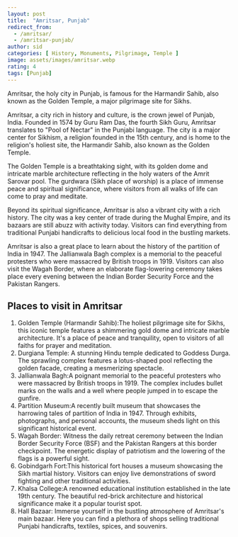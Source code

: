 ```yaml
---
layout: post
title:  "Amritsar, Punjab"
redirect_from:
  - /amritsar/
  - /amritsar-punjab/
author: sid
categories: [ History, Monuments, Pilgrimage, Temple ]
image: assets/images/amritsar.webp
rating: 4
tags: [Punjab]
---
```


Amritsar, the holy city in Punjab, is famous for the Harmandir Sahib, also known as the Golden Temple, a major pilgrimage site for Sikhs.

Amritsar, a city rich in history and culture, is the crown jewel of Punjab, India. Founded in 1574 by Guru Ram Das, the fourth Sikh Guru, Amritsar translates to  "Pool of Nectar"  in the Punjabi language.  The city is a major center for Sikhism, a religion founded in the 15th century, and is home to the religion's holiest site, the Harmandir Sahib, also known as the Golden Temple.

The Golden Temple is a breathtaking sight, with its golden dome and intricate marble architecture reflecting in the holy waters of the Amrit Sarovar pool.  The gurdwara (Sikh place of worship) is a place of immense peace and spiritual significance, where visitors from all walks of life can come to pray and meditate.

Beyond its spiritual significance, Amritsar is also a vibrant city with a rich history.  The city was a key center of trade during the Mughal Empire, and its bazaars are still abuzz with activity today.  Visitors can find everything from traditional Punjabi handicrafts to delicious local food in the bustling markets.

Amritsar is also a great place to learn about the history of the partition of India in 1947.  The Jallianwala Bagh complex is a memorial to the peaceful protesters who were massacred by British troops in 1919.  Visitors can also visit the Wagah Border, where an elaborate flag-lowering ceremony takes place every evening between the Indian Border Security Force and the Pakistan Rangers.

<h2>Places to visit in Amritsar</h2>

1. Golden Temple (Harmandir Sahib):The holiest pilgrimage site for Sikhs, this iconic temple features a shimmering gold dome and intricate marble architecture. It's a place of peace and tranquility, open to visitors of all faiths for prayer and meditation.
2. Durgiana Temple: A stunning Hindu temple dedicated to Goddess Durga. The sprawling complex features a lotus-shaped pool reflecting the golden facade, creating a mesmerizing spectacle.
3. Jallianwala Bagh:A poignant memorial to the peaceful protesters who were massacred by British troops in 1919. The complex includes bullet marks on the walls and a well where people jumped in to escape the gunfire.
4. Partition Museum:A recently built museum that showcases the harrowing tales of partition of India in 1947. Through exhibits, photographs, and personal accounts, the museum sheds light on this significant historical event.
5. Wagah Border: Witness the daily retreat ceremony between the Indian Border Security Force (BSF) and the Pakistan Rangers at this border checkpoint. The energetic display of patriotism and the lowering of the flags is a powerful sight.
6. Gobindgarh Fort:This historical fort houses a museum showcasing the Sikh martial history. Visitors can enjoy live demonstrations of sword fighting and other traditional activities.
7. Khalsa College:A renowned educational institution established in the late 19th century. The beautiful red-brick architecture and historical significance make it a popular tourist spot.
8. Hall Bazaar: Immerse yourself in the bustling atmosphere of Amritsar's main bazaar. Here you can find a plethora of shops selling traditional Punjabi handicrafts, textiles, spices, and souvenirs.


<div class="pa-carousel-widget" style="width:100%; height:480px; display:none;"
  data-link="https://amritsar.nic.in/tourist-places/"
  data-title="Amritsar, Punjab"
  data-description="History, Monuments, Pilgrimage, Temple"
  data-delay="3">
  <object data="https://lh3.googleusercontent.com/pw/AP1GczND7xx5xnCk95B1C30dSzlxgaCGOAgKIqNYTVCTS2UA0S4J-VGVGOh6MaaA0cxHXQCiL2Y_s7Z6jN7V1r8qSQIgzNLsLn1mYWZgc5xVGEpObQIuXIWq=w960-rw-h720"></object>
  <object data="https://lh3.googleusercontent.com/pw/AP1GczNXxwwOdj3ZIgFjcP8k1Eo7RtpDAj0WPR4z9rS-BNBtghFOrnRRbyHj7Zr0Z8aq4t9jtmq_F7Ntmm9MO08r8H75qdeVdwgfjJl2ocHdh-BPK33IfZPW=w960-rw-h720"></object>
  <object data="https://lh3.googleusercontent.com/pw/AP1GczO-0095lWHUMCMkIk6Ua_IeS3nuYJA983aLZGGlLfE6fAHaM3IbiML_0sn_a5lSFRA7MAm3euPKmi54fSOexHJDmoCSK6DM3n-Ne_ltlNUsQIicT576=w960-rw-h720"></object>
  <object data="https://lh3.googleusercontent.com/pw/AP1GczPAOeZAVsjQrDxwi6glrHtzgBTj545LBlPMjzzVnO22dgEI2OOKHDPiOubxM6KTDP1iV5d1a2HkiYmrJTiHg8Mo-4c-cSPtoWzT9Grdlzvg5iMDpov4=w960-rw-h720"></object>
  <object data="https://lh3.googleusercontent.com/pw/AP1GczOgVeL_Vm9DHFe4ZfyC3BrHCEFsJKfNrk3EJh1PAyfFImAGjEIF_sHI4MS_Sc5hSrpHOc8sR2TRsh1s-vlQk-pJ4oMJ8QB4BczYFn0ylkopmdpQMNMi=w960-rw-h720"></object>
  <object data="https://lh3.googleusercontent.com/pw/AP1GczO1LIX-7K7s5Vcz63cLD02auJmCIN3sYbuVAgxtP_oDWs_9S5cpQh9jGHasMBnU5L6G2qzU0SJqcJKCgMwJT2aG5PV4w0D6OT84PmKgpoolKAHqx32e=w960-rw-h720"></object>
  <object data="https://lh3.googleusercontent.com/pw/AP1GczMeIHDyE4nsF-cvbnqegdpYNn6txtHVeyOjgTPDDDJOoFeMqPemgWrvS1DNMTehewyo8aTp32kM7fM75j2WTtf-bmO7FVCSZB4WEfku4FHyG3rDEGFH=w960-rw-h720"></object>
  <object data="https://lh3.googleusercontent.com/pw/AP1GczOw2zYMGI3saGHryNjE_lDIfdBJyrLY9GMmQ7YCG6l8r-kkb3l7TXkVKskn7M4Tm4jlZNkN-1cxU5BJ1n_krc3Xs0wipHzJEOzxwWzzJmE4UbvswmXm=w960-rw-h720"></object>
  <object data="https://lh3.googleusercontent.com/pw/AP1GczOfeC5zrIgGHCKBikA6HjW7c3wVSiDc4dI-ImZQorxpXqQ8QtYRkFocwGoXk1xKZFFRe7RrrcIGXC80V9YY2qe1Nt3U4ztiqXMJhFb8JOyq7sLtfun0=w960-rw-h720"></object>
  <object data="https://lh3.googleusercontent.com/pw/AP1GczMayC9hhqgp7GF2EoRfsbqKv9GnNqCn5LFPjPb3quADSrk-iEsfbCMy445SdNi-IMZKO7Z1x2HaV_LmezT8kUbwQq7725vUIqXGBdIsETVNceIVmY9A=w960-rw-h720"></object>
  <object data="https://lh3.googleusercontent.com/pw/AP1GczPcBl7MrA07W0K4WrqDqsd0lJZAGycIxzxJBnlsw1jNvG6i5HrnUzZuBGNyrPVfuguTE5zZB6CWNeCzTLju0JDb7lyI0Wfd_Pzf2_hzPxPgJriH-SKh=w960-rw-h720"></object>
  <object data="https://lh3.googleusercontent.com/pw/AP1GczNvPHsrr7oMT9lEiiqdUunlw5vkumwdxNzWm-Bi7yzPlNZ-zuUoC_UsLcLk7_RL_9-8WkX-JwYNZnri4w0ml3YVbwmabmL2YU-xO2Rd3eeEnOrmRmIl=w960-rw-h720"></object>
  <object data="https://lh3.googleusercontent.com/pw/AP1GczMrxlJXhqwn0LoT3msEYpwOa8ILzk3S9VJ_t3rsZlaT5WRG8CXdIWPIyRnYJY8SkrtUnP7UXZHQYC8mPkt3UxHFdf5INlMsZp1-RUoqT_FYHxH6k4sk=w960-rw-h720"></object>
  <object data="https://lh3.googleusercontent.com/pw/AP1GczPeF_f9waQhec2hOgYqEmnHAYbmDL4x6rjeI3PZnJwurrWgHLTBIbShtRcFXCGs9jYs-1q2AyuvpYsgq8mbMg65nKsPsu-R0TImhS6eDA4RnKq5dvbi=w960-rw-h720"></object>
  <object data="https://lh3.googleusercontent.com/pw/AP1GczMEBawf-jPqwUdaAagg1Tb292jCFEtN6utmCrmK3WNzKPyGbCQ6JVIUvF0PtT04qwolIcogKDxba0fR6pexGKNzYRezmK_yJfP-9CnHBBE8BWKQLsxX=w960-rw-h720"></object>
  <object data="https://lh3.googleusercontent.com/pw/AP1GczOImfWevA3pqUhaQztH9_oVY4Uf_04dYTSDr5P8MyyZ86--8G4x9VDg2cU9TQS1jM1YUo-TL3D5ZUwom5IRvxDCi8kPI0L_LcdxUhK1f7ytiGd4PY8N=w960-rw-h720"></object>
  <object data="https://lh3.googleusercontent.com/pw/AP1GczNHxeAc9N7NgIZWvduWB0fsrM9Gsm6hrJlnnfMt-MiWCouGZFczs6iUjfLJPok4fZRurnqSYkRVVk7Lz-q2WVNukLedAtqtBwhJNc5oyF7XHoChThVU=w960-rw-h720"></object>
  <object data="https://lh3.googleusercontent.com/pw/AP1GczPM-TQaefVaOr9qRL7g1c4e3LiKmzBk4pui-Uww4BE5MhXZ6uY4Hf3kf3GzVx8OJw5RFt2vMgCeZXbp5Z7vPMW4y6jW-5lVjMnlPXe-xN79jjgTixpJ=w960-rw-h720"></object>
  <object data="https://lh3.googleusercontent.com/pw/AP1GczMkAfGUdxOUIZYlW43cqEmbWp94TKPSBLFG_q23Csq0J4oCaICLgJf4BN8NGryPFSfiC1QeiS86Lp7nSdl1kFcANTBMi_r1Bbc1IOov3ijXivFdVGKl=w960-rw-h720"></object>
  <object data="https://lh3.googleusercontent.com/pw/AP1GczNFmqevLcgvRLIuD1IGIO_8ErERnfZhOCXG_jsrjWcPeIE7kHL8V1nwoP3xBfbwDfh87N0sVDrS0JBd9AoVgWtq34yV05hBOVKxKXmpRd-wGoHAdCZY=w960-rw-h720"></object>
  <object data="https://lh3.googleusercontent.com/pw/AP1GczNHEwBlqaKMfEV75Keo-DsyN8xMChZCd1v1iMIF8N3XGdnByMFlovKZk6gNunAKVCLdvpNOCBVspXmKE6Eg-iCweV_6uUKALo-DHxulXNBSONFNUDdS=w960-rw-h720"></object>
  <object data="https://lh3.googleusercontent.com/pw/AP1GczMZrJswU9mR79Jhy-tiRVqqQpcYl4wfg9ESowk7w2_6la_YdVS-Y8wtKfTQ9BNXbnRTKeP19ru3xBMhZBi8XM3DhUHQIU--x9t9_baJdRMh8sMHC3BH=w960-rw-h720"></object>
  <object data="https://lh3.googleusercontent.com/pw/AP1GczM_f76yo24tDwqJgttNr1gj2IWet__o498uhy4l4NHr6K_EtWr6uJxRlVroYDUATX4ShV12j_mmC1OEUpwExoMlVU6RVI0N0fyq_EWwQuKP85o-Tg32=w960-rw-h720"></object>
  <object data="https://lh3.googleusercontent.com/pw/AP1GczMj33CN9BIC9oWQUxazqMqc2VOeKq3THamYbwNiSfKZBB1cDpMyFWqiBA_WFUKoghmRu66P5_nZK-cinjXle_IzrdK7T3a8pjvpRhv91DR5o8INK4Bm=w960-rw-h720"></object>
  <object data="https://lh3.googleusercontent.com/pw/AP1GczMz3OOyyGSSqZtJSJtnjBJ_edY2XoYYxuQN2zHhdKWtR3AfhYC8spOFFYbAzGvg0yIq6yJmYf8FhP_meBStK-JGe-8HSRoXWWaYHYvB9bRbD1qCoc5B=w960-rw-h720"></object>
  <object data="https://lh3.googleusercontent.com/pw/AP1GczPO9ugBpTgNSEM5Xu8SRmqjGcICP68Rsni6AswNx2CnqZmmbpIkGWU9b3RVge4lD3nMLK-7fuRHUsFJ0IKHMIcgGk-PAc_GU5Oz_jRN5TIee4Wpiy1G=w960-rw-h720"></object>
  <object data="https://lh3.googleusercontent.com/pw/AP1GczMfjOZt01zE60RyWsXi4SxWxVV880e_iAWshU7k5Chv65hiKWotTmSDj5FZMqF0EOr7nzw_3v-4VTpNTHT7msPEzQEWl7emNmFTCsjDJg811lTQniIZ=w960-rw-h720"></object>
  <object data="https://lh3.googleusercontent.com/pw/AP1GczPw39DbNyKKx74Gi9_4L_Fqtw3erGWSuIbPPb8OMRj1asbCjCvXwnf1VfqPPA5h0R9uWAOGjb6VjQpWEOEZDjD9Uo3B_N3vF9rEa7VdqFWniLQuMrZo=w960-rw-h720"></object>
  <object data="https://lh3.googleusercontent.com/pw/AP1GczO4CoWY25Z5UkUHNodL97gBjgaICKXfvFnKEGkPl5zR2QflCWCUtgN3Kox28Kzi1S4mkWj2Zh5XQUmmeGzygmTUHpAmjZkdBA5Wt4Gjtv4s7084pgEQ=w960-rw-h720"></object>
  <object data="https://lh3.googleusercontent.com/pw/AP1GczP_6wdZ_7u0T2EA_XYtL7QnZ0wbAfUvmelCw3UGLS4LHU-0EyUzkYC1n3yEq6p8BckJ8LSiiS8wAbgB0R5iIn0n_YamZV_RYXXWTnR_IiJFHXNNJUmV=w960-rw-h720"></object>
  <object data="https://lh3.googleusercontent.com/pw/AP1GczNvH1vvtzVQoNuisgroQdaGShrfyyQ4XO51l1LL8fbumLkAWN9QH8xQ7ZKf7Kqtgo08ji0eNNcqGNHuPtG-FBO_7WbDYKCB-CnyTxEe0BX-NFBqsYeS=w960-rw-h720"></object>
  <object data="https://lh3.googleusercontent.com/pw/AP1GczOBJkXFcldkVle46T_HsCW_kk5utKRAoy8mYnfPv-tJazNKX4D1gHtk1FbQkh1oRWtjHfstiKkq0oYN5hRvSGvyUyf2xFyBra4sB9ex-Nxv5UEu3DHA=w960-rw-h720"></object>
  <object data="https://lh3.googleusercontent.com/pw/AP1GczP5-3hGjF8ZqRMoIz5Aqly2_OH3wAbNnq_Q7s6msH9wRLdJ8bGRfo6V5AoNE2TM-G_TRCIaOgbRLk7ZcnVLCWaQURv0yHragqbbSniVsWEV2F2_vLM3=w960-rw-h720"></object>
  <object data="https://lh3.googleusercontent.com/pw/AP1GczMK2tT3QU8VAmrF9_hi-MteEjkr7wUOzGVkcOfa1sHDYvNKCiXVI583gyDROA8ksEMXokK-6hnveK_Nv8ORPlymZNWHzxIenqjQGoeh1xzwoRjf6CKU=w960-rw-h720"></object>
  <object data="https://lh3.googleusercontent.com/pw/AP1GczP-l6YcZ_QQQfcUs-qkKjzkdGf2EuymbPrhTyGKQA3v0tkgNVRg_M1rYvcfyyFXDrYhPTY2ZSpBdmeuy4sm8gD7SK49sENsQPuoiAH6mIDA2wmDa21H=w960-rw-h720"></object>
  <object data="https://lh3.googleusercontent.com/pw/AP1GczPpkC-RQNnIVvlRTMLn55K_zdwQEks_D5UICyxRW1raFHhw4-OpQ5J2Qz4hdSWD4A8FSEXlWzqkwu7cnLQ4uoT0CvRVz3IRH0NsrMK3ZnbpHGU4e5Br=w960-rw-h720"></object>
  <object data="https://lh3.googleusercontent.com/pw/AP1GczOb-3r5CCdBdAe33sSZNyWBDSZwdx8cmVDjH44BEpcxBnBSaHMP6NUZe0wr0-W37wsCYqfCyZGGkAx3WpR4kXXpD2dqkplV0TxT4V6cwmDq36yCM7ve=w960-rw-h720"></object>
</div>
